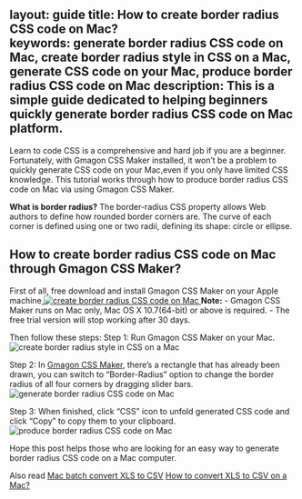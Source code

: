 layout: guide
title: How to create border radius CSS code on Mac?  
keywords: generate border radius CSS code on Mac, create border radius style in CSS on a Mac, generate CSS code on your Mac, produce border radius CSS code on Mac
description: This is a simple guide dedicated to helping beginners quickly generate border radius CSS code on Mac platform. 
---


Learn to code CSS is a comprehensive and hard job if you are a beginner. Fortunately, with Gmagon CSS Maker installed, it won’t be a problem to quickly generate CSS code on your Mac,even if you only have limited CSS knowledge. This tutorial works through how to produce border radius CSS code on Mac via using Gmagon CSS Maker.

<strong>What is border radius?</strong>
The border-radius CSS property allows Web authors to define how rounded border corners are. The curve of each corner is defined using one or two radii, defining its shape: circle or ellipse.
<h2>How to create border radius CSS code on Mac through Gmagon CSS Maker?</h2>
First of all, free download and install Gmagon CSS Maker on your Apple machine<a href="https://gmagon.com/guide/mac-batch-convert-xls-to-csv.html">
<img title="gmagon css maker on mac" src="https://gmagon.com/asset/images/free-download.png" alt="create border radius CSS code on Mac" /> </a>
<strong>Note:</strong>
- Gmagon CSS Maker runs on Mac only, Mac OS X 10.7(64-bit) or above is required.
- The free trial version will stop working after 30 days.

Then follow these steps:
Step 1: Run Gmagon CSS Maker on your Mac.
<img src="https://gmagon.com/guide/img/css-maker-mac.png" alt="create border radius style in CSS on a Mac" />

Step 2: In <a href="https://gmagon.com/products/store/gmagon_css_maker/" target="_blank" rel="noopener">Gmagon CSS Maker</a>, there’s a rectangle that has already been drawn, you can switch to “Border-Radius” option to change the border radius of all four corners by dragging slider bars.
<img src="https://gmagon.com/guide/img/border-radius.png" alt="generate border radius CSS code on Mac" />

Step 3: When finished, click “CSS” icon to unfold generated CSS code and click “Copy” to copy them to your clipboard.
<img src="https://gmagon.com/guide/img/css-maker-copy.png" alt="produce border radius CSS code on Mac" />

Hope this post helps those who are looking for an easy way to generate border radius CSS code on a Mac computer.

Also read
<a href="https://gmagon.com/guide/mac-batch-convert-xls-to-csv.html" target="_blank" rel="noopener">Mac batch convert XLS to CSV</a>
<a href="https://gmagon.com/guide/convert-xls-to-csv-on-mac.html" target="_blank" rel="noopener">How to convert XLS to CSV on a Mac?</a>
